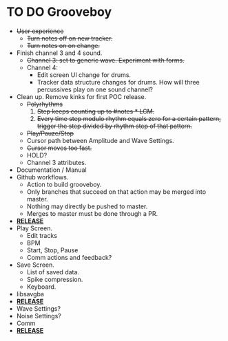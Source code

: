 # TO DO Grooveboy

- ~~User experience~~
  - ~~Turn notes off on new tracker.~~
  - ~~Turn notes on on change.~~
- Finish channel 3 and 4 sound.
  - ~~Channel 3: set to generic wave. Experiment with forms.~~
  - Channel 4:
    - Edit screen UI change for drums.
    - Tracker data structure changes for drums. How will three percussives play on one sound channel?
- Clean up. Remove kinks for first POC release.
  - ~~Polyrhythms~~
    1. ~~Step keeps counting up to #notes * LCM.~~
    2. ~~Every time step modulo rhythm equals zero for a certain pattern,~~
       ~~trigger the step divided by rhythm step of that pattern.~~
  - ~~Play/Pauze/Stop~~
  - Cursor path between Amplitude and Wave Settings.
  - ~~Cursor moves too fast.~~
  - HOLD?
  - Channel 3 attributes.
- Documentation / Manual
- Github workflows.
  - Action to build grooveboy.
  - Only branches that succeed on that action may be merged into master.
  - Nothing may directly be pushed to master.
  - Merges to master must be done through a PR.
- **<u>RELEASE</u>**
- Play Screen.
  - Edit tracks
  - BPM
  - Start, Stop, Pause
  - Comm actions and feedback?
- Save Screen.
  - List of saved data.
  - Spike compression.
  - Keyboard.
- libsavgba
- **<u>RELEASE</u>**
- Wave Settings?
- Noise Settings?
- Comm
- **<u>RELEASE</u>**

